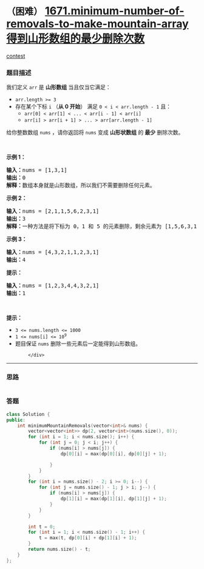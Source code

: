 # `（困难）` [1671.minimum-number-of-removals-to-make-mountain-array 得到山形数组的最少删除次数](https://leetcode-cn.com/problems/minimum-number-of-removals-to-make-mountain-array/)

[contest](https://leetcode-cn.com/contest/biweekly-contest-40/problems/minimum-number-of-removals-to-make-mountain-array/)

### 题目描述
<div class="question-content default-content">
              <p>我们定义&nbsp;<code>arr</code>&nbsp;是 <b>山形数组</b>&nbsp;当且仅当它满足：</p>

<ul>
	<li><code>arr.length &gt;= 3</code></li>
	<li>存在某个下标&nbsp;<code>i</code>&nbsp;（<strong>从 0 开始</strong>）&nbsp;满足&nbsp;<code>0 &lt; i &lt; arr.length - 1</code>&nbsp;且：
	<ul>
		<li><code>arr[0] &lt; arr[1] &lt; ... &lt; arr[i - 1] &lt; arr[i]</code></li>
		<li><code>arr[i] &gt; arr[i + 1] &gt; ... &gt; arr[arr.length - 1]</code></li>
	</ul>
	</li>
</ul>

<p>给你整数数组&nbsp;<code>nums</code>​ ，请你返回将 <code>nums</code>&nbsp;变成 <strong>山形状数组</strong>&nbsp;的​ <strong>最少</strong>&nbsp;删除次数。</p>

<p>&nbsp;</p>

<p><strong>示例 1：</strong></p>

<pre><b>输入：</b>nums = [1,3,1]
<b>输出：</b>0
<b>解释：</b>数组本身就是山形数组，所以我们不需要删除任何元素。
</pre>

<p><strong>示例 2：</strong></p>

<pre><b>输入：</b>nums = [2,1,1,5,6,2,3,1]
<b>输出：</b>3
<b>解释：</b>一种方法是将下标为 0，1 和 5 的元素删除，剩余元素为 [1,5,6,3,1] ，是山形数组。
</pre>

<p><strong>示例 3：</strong></p>

<pre><b>输入：</b>nums = [4,3,2,1,1,2,3,1]
<b>输出：</b>4
</pre>

<p><strong>提示：</strong></p>

<pre><b>输入：</b>nums = [1,2,3,4,4,3,2,1]
<b>输出：</b>1
</pre>

<p>&nbsp;</p>

<p><strong>提示：</strong></p>

<ul>
	<li><code>3 &lt;= nums.length &lt;= 1000</code></li>
	<li><code>1 &lt;= nums[i] &lt;= 10<sup>9</sup></code></li>
	<li>题目保证&nbsp;<code>nums</code> 删除一些元素后一定能得到山形数组。</li>
</ul>

            </div>

---
### 思路
```
```



### 答题
``` C++
class Solution {
public:
    int minimumMountainRemovals(vector<int>& nums) {
        vector<vector<int>> dp(2, vector<int>(nums.size(), 0));
        for (int i = 1; i < nums.size(); i++) {
            for (int j = 0; j < i; j++) {
                if (nums[i] > nums[j]) {
                    dp[0][i] = max(dp[0][i], dp[0][j] + 1);

                }
            }
        }
        for (int i = nums.size() - 2; i >= 0; i--) {
            for (int j = nums.size() - 1; j > i; j--) {
                if (nums[i] > nums[j]) {
                    dp[1][i] = max(dp[1][i], dp[1][j] + 1);
                }
            }
        }

        int t = 0;
        for (int i = 1; i < nums.size() - 1; i++) {
            t = max(t, dp[0][i] + dp[1][i] + 1);
        }
        return nums.size() - t;
    }
};
```




